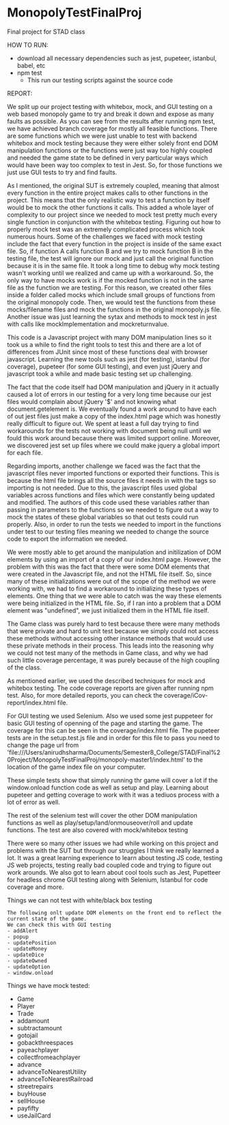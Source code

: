 # MonopolyTestFinalProj

Final project for STAD class

HOW TO RUN:

- download all necessary dependencies such as jest, pupeteer, istanbul, babel, etc
- npm test
  - This run our testing scripts against the source code

REPORT:

We split up our project testing with whitebox, mock, and GUI testing on a web based monopoly game to try and break it down and expose as many faults as possible. As you can see from the results after running npm test, we have achieved branch coverage for mostly all feasible functions. There are some functions which we were just unable to test with backend whitebox and mock testing because they were either solely front end DOM manipulation functions or the functions were just way too highly coupled and needed the game state to be defined in very particular ways which would have been way too complex to test in Jest. So, for those functions we just use GUI tests to try and find faults.

As I mentioned, the original SUT is extremely coupled, meaning that almost every function in the entire project makes calls to other functions in the project. This means that the only realistic way to test a function by itself would be to mock the other functions it calls. This added a whole layer of complexity to our project since we needed to mock test pretty much every single function in conjunction with the whitebox testing. Figuring out how to properly mock test was an extremely complicated process which took numerous hours. Some of the challenges we faced with mock testing include the fact that every function in the project is inside of the same exact file. So, if function A calls function B and we try to mock function B in the testing file, the test will ignore our mock and just call the original function because it is in the same file. It took a long time to debug why mock testing wasn't working until we realized and came up with a workaround. So, the only way to have mocks work is if the mocked function is not in the same file as the function we are testing. For this reason, we created other files inside a folder called mocks which include small groups of functions from the original monopoly code. Then, we would test the functions from these mocks/filename files and mock the functions in the original monopoly.js file. Another issue was just learning the sytax and methods to mock test in jest with calls like mockImplementation and mockreturnvalue.

This code is a Javascript project with many DOM manipulation lines so it took us a while to find the right tools to test this and there are a lot of differences from JUnit since most of these functions deal with browser javascript. Learning the new tools such as jest (for testing), istanbul (for coverage), pupeteer (for some GUI testing), and even just jQuery and javascript took a while and made basic testing set up challenging.

The fact that the code itself had DOM manipulation and jQuery in it actually caused a lot of errors in our testing for a very long time because our jest files would complain about jQuery '$' and not knowing what document.getelement is. We eventually found a work around to have each of out jest files just make a copy of the index.html page which was honestly really difficult to figure out. We spent at least a full day trying to find workarounds for the tests not working with document being null until we fould this work around because there was limited support online. Moreover, we discovered jest set up files where we could make jquery a global import for each file.

Regarding imports, another challenge we faced was the fact that the javascript files never imported functions or exported their functions. This is because the html file brings all the source files it needs in with the <script></script> tags so importing is not needed. Due to this, the javascript files used global variables across functions and files which were constantly being updated and modified. The authors of this code used these variables rather than passing in parameters to the functions so we needed to figure out a way to mock the states of these global variables so that out tests could run properly. Also, in order to run the tests we needed to import in the functions under test to our testing files meaning we needed to change the source code to export the information we needed.

We were mostly able to get around the manipulation and initilization of DOM elements by using an import of a copy of our index.html page. However, the problem with this was the fact that there were some DOM elements that were created in the Javascript file, and not the HTML file itself. So, since many of these initializations were out of the scope of the method we were working with, we had to find a workaround to initializing these types of elements. One thing that we were able to catch was the way these elements were being initialized in the HTML file. So, if I ran into a problem that a DOM element was "undefined", we just initialized them in the HTML file itself.

The Game class was purely hard to test because there were many methods that were private and hard to unit test because we simply could not access these methods without accessing other instance methods that would use these private methods in their process. This leads into the reasoning why we could not test many of the methods in Game class, and why we had such little coverage percentage, it was purely because of the high coupling of the class.

As mentioned earlier, we used the described techniques for mock and whitebox testing. The code coverage reports are given after running npm test. Also, for more detailed reports, you can check the coverage/iCov-report/index.html file.

For GUI testing we used Selenium. Also we used some jest puppeteer for basic GUI testing of openning of the page and starting the game. The coverage for this can be seen in the coverage/index.html file. The pupeteer tests are in the setup.test.js file and in order for this file to pass you need to change the page url from
'file:///Users/anirudhsharma/Documents/Semester8_College/STAD/Final%20Project/MonopolyTestFinalProj/monopoly-master1/index.html'
to the location of the game index file on your computer.

These simple tests show that simply running thr game will cover a lot if the window.onload function code as well as setup and play. Learning about pupeteer and getting coverage to work with it was a tediuos process with a lot of error as well.

The rest of the selenium test will cover the other DOM manipulation functions as well as play/setup/land/onmouseover/roll and update functions. The test are also covered with mock/whitebox testing

There were so many other issues we had while working on this project and problems with the SUT but through our struggles I think we really learned a lot. It was a great learning experience to learn about testing JS code, testing JS web projects, testing really bad coupled code and trying to figure out work arounds. We also got to learn about cool tools such as Jest, Pupetteer for headless chrome GUI testing along with Selenium, Istanbul for code coverage and more.

Things we can not test with white/black box testing

    The following onlt update DOM elements on the front end to reflect the current state of the game.
    We can check this with GUI testing
    - addAlert
    - popup
    - updatePosition
    - updateMoney
    - updateDice
    - updateOwned
    - updateOption
    - window.onload

Things we have mock tested:

- Game
- Player
- Trade
- addamount
- subtractamount
- gotojail
- gobackthreespaces
- payeachplayer
- collectfromeachplayer
- advance
- advanceToNearestUtility
- advanceToNearestRailroad
- streetrepairs
- buyHouse
- sellHouse
- payfifty
- useJailCard

